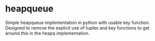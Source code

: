 # heapqueue
Simple heapqueue implementation in python with usable key function. Designed to remove the explicit use of tuples and key functions to get around this in the heapq implementation. 
